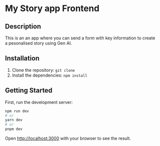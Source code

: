 # My Story app Frontend

## Description

This is an an app where you can send a form with key information to create a pesonalised story using Gen AI.

## Installation

1. Clone the repository: `git clone`
2. Install the dependencies: `npm install`

## Getting Started

First, run the development server:

```bash
npm run dev
# or
yarn dev
# or
pnpm dev
```

Open [http://localhost:3000](http://localhost:3000) with your browser to see the result.
